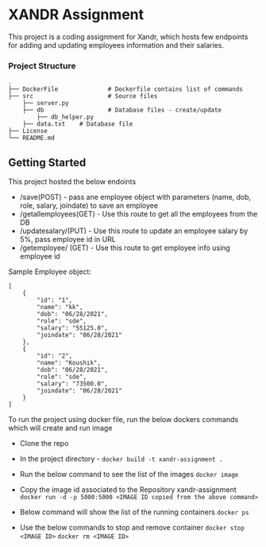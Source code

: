 XANDR Assignment 
==============================
This project is a coding assignment for Xandr, which hosts few endpoints for adding and updating employees information and their salaries.  
### Project Structure
    .
    ├── DockerFile              # Dockerfile contains list of commands
    ├── src                     # Source files
    	├── server.py           
    	├── db                  # Database files - create/update
    		├── db_helper.py 
		├── data.txt    # Database file 
    ├── License
    └── README.md
	

Getting Started
------------
This project hosted the below endoints 
- /save(POST) - pass ane employee object with parameters (name, dob, role, salary, joindate) to save an employee
- /getallemployees(GET) - Use this route to get all the employees from the DB
- /updatesalary/<empid>(PUT) - Use this route to update an employee salary by 5%, pass employee id in URL
- /getemployee/<empid> (GET) - Use this route to get employee info using employee id

Sample Employee object:
```` 
[
    {
        "id": "1",
        "name": "kk",
        "dob": "06/28/2021",
        "role": "sde",
        "salary": "55125.0",
        "joindate": "06/28/2021"
    },
    {
        "id": "2",
        "name": "Koushik",
        "dob": "06/28/2021",
        "role": "sde",
        "salary": "73500.0",
        "joindate": "06/28/2021"
    }
]
```` 
To run the project using docker file, run the below dockers commands which will create and run image
- Clone the repo
- In the project directory - 
`docker build -t xandr-assignment .`

- Run the below command to see the list of the images
`docker image`

- Copy the image id associated to the Repository xandr-assignment
`docker run -d -p 5000:5000 <IMAGE ID copied from the above command>`

- Below command will show the list of the running containers 
`docker ps` 

- Use the below commands to stop and remove container
`docker stop <IMAGE ID>`
`docker rm <IMAGE ID>`
